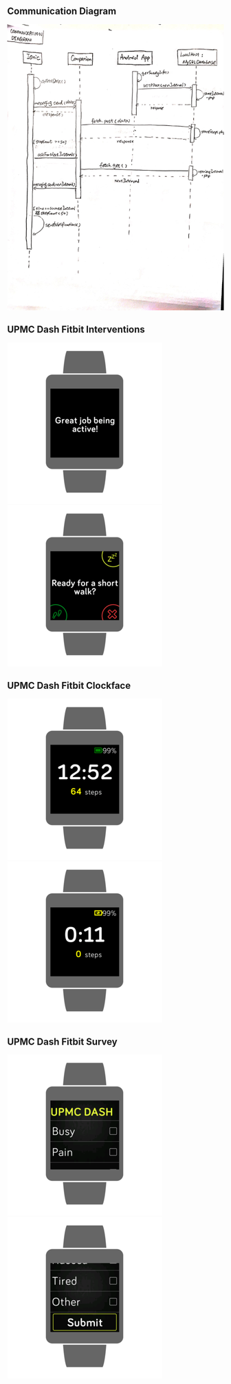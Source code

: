 ## Communication Diagram
![alt text](images/Communication_diagram.jpeg "Title 1")


## UPMC Dash Fitbit Interventions

![alt text](images/appraisal.png "Title 1")![alt text](images/intervention_message.png "Title 1")

## UPMC Dash Fitbit Clockface


![alt text](images/clockface_battery_full.png "Title 1")![alt text](images/clockface_charging.png "Title 1")

## UPMC Dash Fitbit Survey

![alt text](images/survey.png "Title 1")![alt text](images/survey_submit.png "Title 1")




